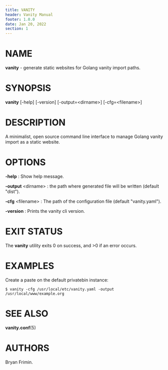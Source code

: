 ```yaml
---
title: VANITY
header: Vanity Manual
footer: 1.0.0
date: Jan 20, 2022
section: 1
---
```

# NAME
**vanity** - generate static websites for Golang vanity import paths.

# SYNOPSIS
**vanity** [-help] [-version] [-output=\<dirname\>] [-cfg=\<filename\>]

# DESCRIPTION

A minimalist, open source command line interface to manage Golang
vanity import as a static website.

# OPTIONS
**-help**
: Show help message.

**-output** \<dirname\>
: the path where generated file will be written (default "dist").

**-cfg** \<filename\>
: The path of the configuration file (default "vanity.yaml").

**-version**
: Prints the vanity cli version.

# EXIT STATUS
The **vanity** utility exits 0 on success, and >0 if an error occurs.

# EXAMPLES
Create a paste on the default privatebin instance:

    $ vanity -cfg /usr/local/etc/vanity.yaml -output /usr/local/www/example.org

# SEE ALSO
**vanity.conf**(5)

# AUTHORS
Bryan Frimin.
